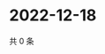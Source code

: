 # 2022-12-18

共 0 条

<!-- BEGIN WEIBO -->
<!-- 最后更新时间 Sun Dec 18 2022 17:12:04 GMT+0800 (China Standard Time) -->

<!-- END WEIBO -->
